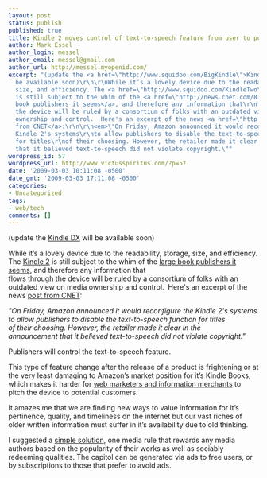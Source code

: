 ```yaml
---
layout: post
status: publish
published: true
title: Kindle 2 moves control of text-to-speech feature from user to publisher
author: Mark Essel
author_login: messel
author_email: messel@gmail.com
author_url: http://messel.myopenid.com/
excerpt: "(update the <a href=\"http://www.squidoo.com/BigKindle\">Kindle DX</a> will
  be available soon)\r\n\r\nWhile it’s a lovely device due to the readability, storage,
  size, and efficiency. The <a href=\"http://www.squidoo.com/KindleTwo\">Kindle 2</a>
  is still subject to the whim of the <a href=\"http://news.cnet.com/8301-17938_105-10185538-1.html\">large
  book publishers it seems</a>, and therefore any information that\r\nflows through
  the device will be ruled by a consortium of folks with an outdated view on media
  ownership and control.  Here's an excerpt of the news <a href=\"http://news.cnet.com/8301-17938_105-10185538-1.html\">post
  from CNET</a>:\r\n\r\n<em>\"On Friday, Amazon announced it would reconfigure the
  Kindle 2's systems\r\nto allow publishers to disable the text-to-speech function
  for titles\r\nof their choosing. However, the retailer made it clear in the\r\nannouncement
  that it believed text-to-speech did not violate copyright.\""
wordpress_id: 57
wordpress_url: http://www.victusspiritus.com/?p=57
date: '2009-03-03 10:11:08 -0500'
date_gmt: '2009-03-03 17:11:08 -0500'
categories:
- Uncategorized
tags:
- web/tech
comments: []
---
```

<p>(update the <a href="http://www.squidoo.com/BigKindle">Kindle DX</a> will be available soon)</p>
<p>While it’s a lovely device due to the readability, storage, size, and efficiency. The <a href="http://www.squidoo.com/KindleTwo">Kindle 2</a> is still subject to the whim of the <a href="http://news.cnet.com/8301-17938_105-10185538-1.html">large book publishers it seems</a>, and therefore any information that<br />
flows through the device will be ruled by a consortium of folks with an outdated view on media ownership and control.  Here's an excerpt of the news <a href="http://news.cnet.com/8301-17938_105-10185538-1.html">post from CNET</a>:</p>
<p><em>"On Friday, Amazon announced it would reconfigure the Kindle 2's systems<br />
to allow publishers to disable the text-to-speech function for titles<br />
of their choosing. However, the retailer made it clear in the<br />
announcement that it believed text-to-speech did not violate copyright."<a id="more"></a><a id="more-57"></a></em></p>
<p>Publishers will control the text-to-speech feature.</p>
<p>This type of feature change after the release of a product is frightening or at the very least damaging to Amazon’s market position for it’s Kindle Books, which makes it harder for <a href="http://www.squidoo.com/groups/Kindle2">web marketers and information merchants</a> to pitch the device to potential customers.</p>
<p>It amazes me that we are finding new ways to value information for it’s pertinence, quality, and timeliness on the internet but our vast riches of older written information must suffer in it’s availability due to old thinking.</p>
<p>I suggested a <a href="http://victusfate.github.io/victusspiritus/uncategorized/2009/03/02/free-information-and-one-media-solution-that-id-subscribe-to/">simple solution</a>, one media rule that rewards any media authors based on the popularity of their works as well as sociably redeeming qualities. The capitol can be generated via ads to free users, or by subscriptions to those that prefer to avoid ads.</p>
